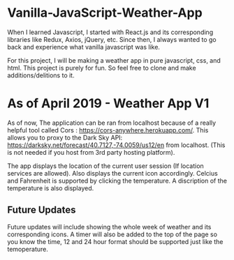 # Vanilla-JavaScript-Weather-App
When I learned Javascript, I started with React.js and its corresponding libraries like Redux, Axios, jQuery, etc.
Since then, I always wanted to go back and experience what vanilla javascript was like.

For this project, I will be making a weather app in pure javascript, css, and html. This project is purely for fun.
So feel free to clone and make additions/delitions to it.

# As of April 2019 - Weather App V1

As of now, The application can be ran from localhost because of a really helpful tool called Cors : https://cors-anywhere.herokuapp.com/.
This allows you to proxy to the Dark Sky API: https://darksky.net/forecast/40.7127,-74.0059/us12/en from localhost. (This is not needed if you 
host from 3rd party hosting platform).

The app displays the location of the current user session (If location services are allowed). Also displays the current icon accordingly.
Celcius and Fahrenheit is supported by clicking the temperature. A discription of the temperature is also displayed.

## Future Updates

Future updates will include showing the whole week of weather and its corresponding icons.
A timer will also be added to the top of the page so you know the time, 12 and 24 hour format should be supported just like the temoperature.
